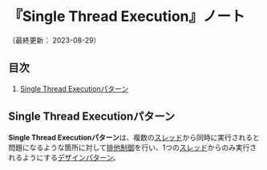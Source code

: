 # 『Single Thread Execution』ノート

（最終更新： 2023-08-29）


## 目次

1. [Single Thread Executionパターン](#single_thread_executionパターン)


## Single Thread Executionパターン

**Single Thread Executionパターン**は、複数の[スレッド](../../../../../computer/software/_/chapters/operating_system.md#スレッド)から同時に実行されると問題になるような箇所に対して[排他制御](../../../../../programming/parallel_programming/_/chapters/synchronous_processing.md#排他制御)を行い、1つの[スレッド](../../../../../computer/software/_/chapters/operating_system.md#スレッド)からのみ実行されるようにする[デザインパターン](../../../_/chapters/design_pattern.md#デザインパターン)。
